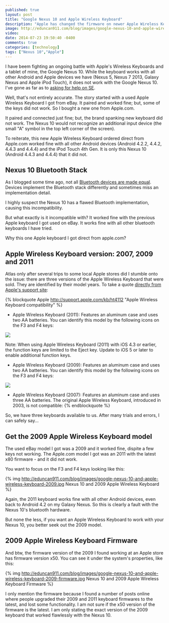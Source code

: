 ```yaml
---
published: true
layout: post
title: "Google Nexus 10 and Apple Wireless Keyboard"
description: "Apple has changed the firmware on newer Apple Wireless Keyboards, causing them not to work with the Nexus 10."
image: http://eduncan911.com/blog/images/google-nexus-10-and-apple-wireless-keyboard-2009.jpg
video: 
date: 2014-07-23 19:50:40 -0400
comments: true
categories: [technology]
tags: ["Nexus 10","Apple"]
---
```


I have beem fighting an ongoing battle with Apple's Wireless Keyboards and a tablet of mine, the Google Nexus 10.  While the keyboard works with all other Android and Apple devices we have (Nexus 5, Nexus 7 2013, Galaxy Nexus and Apple iPod Touch), it does not work with the Google Nexus 10.  I've gone as far as to [asking for help on SE](http://android.stackexchange.com/questions/66496/android-4-4-apple-bluetooth-keyboard-paired-but-not-working).

Well, that's not entirely accurate.  The story started with a used Apple Wireless Keyboard I got from eBay.  It paired and worked fine; but, some of the keys did not work.  So I bought a new one from Apple.com.

It paired and connected just fine; but, the brand spanking new keyboard did not work.  The Nexus 10 would not recognize an additional input device (the small "A" symbol in the top left corner of the screen).

To reiterate, this new Apple Wireless Keyboard ordered direct from Apple.com worked fine with all other Android devices (Android 4.2.2, 4.4.2, 4.4.3 and 4.4.4) and the iPod Touch 4th Gen.  It is only this Nexus 10 (Android 4.4.3 and 4.4.4) that it did not.

## Nexus 10 Bluetooth Stack

As I blogged some time ago, not all [Bluetooth devices are made equal](http://eduncan911.com/blog/archives/bluetooth-expedition-the-right-stuff.html).   Devices implement the Bluetooth stack differently and sometimes miss an implementation detail.

I highly suspect the Nexus 10 has a flawed Bluetooth implementation, causing this incompatibility.

But what exactly is it incompatible with?  It worked fine with the previous Apple keyboard I got used on eBay.  It works fine with all other bluetooth keyboards I have tried.  

Why this one Apple keyboard I got direct from apple.com?

## Apple Wireless Keyboard version: 2007, 2009 and 2011

Atlas only after several trips to some local Apple stores did I stumble onto the issue: there are three versions of the Apple Wireless Keyboard that were sold.  They are identified by their model years.  To take a quote [directly from Apple's support site](http://support.apple.com/kb/ht4112):

{% blockquote Apple http://support.apple.com/kb/ht4112 "Apple Wireless Keyboard compatibility" %}
* Apple Wireless Keyboard (2011): Features an aluminum case and uses two AA batteries. You can identify this model by the following icons on the F3 and F4 keys:

<img src="http://km.support.apple.com/library/APPLE/APPLECARE_ALLGEOS/HT4112/HT4112_01----en.png" />

Note: When using Apple Wireless Keyboard (2011) with iOS 4.3 or earlier, the function keys are limited to the Eject key. Update to iOS 5 or later to enable additional function keys.

* Apple Wireless Keyboard (2009): Features an aluminum case and uses two AA batteries. You can identify this model by the following icons on the F3 and F4 keys:

<img src="http://km.support.apple.com/library/APPLE/APPLECARE_ALLGEOS/HT4112/HT4112_02----en.png" />

* Apple Wireless Keyboard (2007): Features an aluminum case and uses three AA batteries.
The original Apple Wireless Keyboard, introduced in 2003, is not compatible:
{% endblockquote %}

So, we have three keyboards available to us.  After many trials and errors, I can safely say...

## Get the 2009 Apple Wireless Keyboard model

The used eBay model I got was a 2009 and it worked fine, dispite a few keys not working.  The Apple.com model I got was an 2011 with the latest x80 firmware - and it did not work.

You want to focus on the F3 and F4 keys looking like this:

{% img http://eduncan911.com/blog/images/google-nexus-10-and-apple-wireless-keyboard-2009.jpg Nexus 10 and 2009 Apple Wireless Keyboard %}

Again, the 2011 keyboard works fine with all other Android devices, even back to Android 4.2 on my Galaxy Nexus.  So this is clearly a fault with the Nexus 10's bluetooth hardware.

But none the less, if you want an Apple Wireless Keyboard to work with your Nexus 10, you better seek out the 2009 model.

## 2009 Apple Wireless Keyboard Firmware

And btw, the firmware version of the 2009 I found working at an Apple store has firmware version x50.  You can see it under the system's properties, like this:

{% img http://eduncan911.com/blog/images/google-nexus-10-and-apple-wireless-keyboard-2009-firmware.jpg Nexus 10 and 2009 Apple Wireless Keyboard Firmware %}

I only mention the firmware because I found a number of posts online where people upgraded their 2009 and 2011 keyboard firmwares to the latest, and lost some functionality.  I am not sure if the x50 version of the firmware is the latest.  I am only stating the exact version of the 2009 keyboard that worked flawlessly with the Nexus 10.




